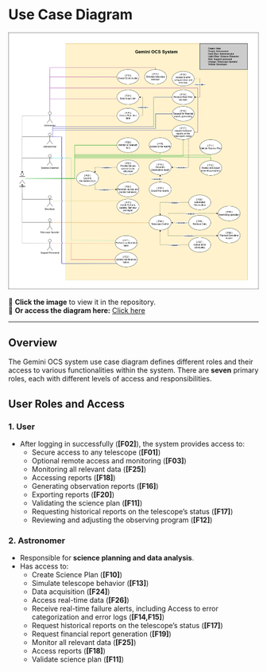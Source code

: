 # Use Case Diagram  

[![Gemini 8 D2 Use Case](images/Gemini8_D2_Usecase.png)](images/Gemini8_D2_Usecase.png)  

 
📌 **Click the image** to view it in the repository.  
🔗 **Or access the diagram here:** [Click here](https://drive.google.com/file/d/1d1ErUXj15VuybF0XfAjOHoKt5g2jQZVK/view?usp=sharing)  

---
## Overview
The Gemini OCS system use case diagram defines different roles and their access to various functionalities within the system. There are **seven** primary roles, each with different levels of access and responsibilities.

## User Roles and Access

### 1. **User**
   - After logging in successfully (**[F02]**), the system provides access to:
     - Secure access to any telescope (**[F01]**)
     - Optional remote access and monitoring (**[F03]**)
     - Monitoring all relevant data (**[F25]**)
     - Accessing reports (**[F18]**)
     - Generating observation reports (**[F16]**)
     - Exporting reports (**[F20]**)
     - Validating the science plan (**[F11]**)
     - Requesting historical reports on the telescope’s status (**[F17]**)
     - Reviewing and adjusting the observing program (**[F12]**)
    
### 2. **Astronomer**
   - Responsible for **science planning and data analysis**.
   - Has access to:
     - Create Science Plan (**[F10]**)
     - Simulate telescope behavior (**[F13]**)
     - Data acquisition (**[F24]**)
     - Access real-time data (**[F26]**)
     - Receive real-time failure alerts, including Access to error categorization and error logs (**[F14,F15]**)
     - Request historical reports on the telescope’s status (**[F17]**)
     - Request financial report generation (**[F19]**)
     - Monitor all relevant data (**[F25]**)
     - Access reports (**[F18]**)
     - Validate science plan (**[F11]**)
